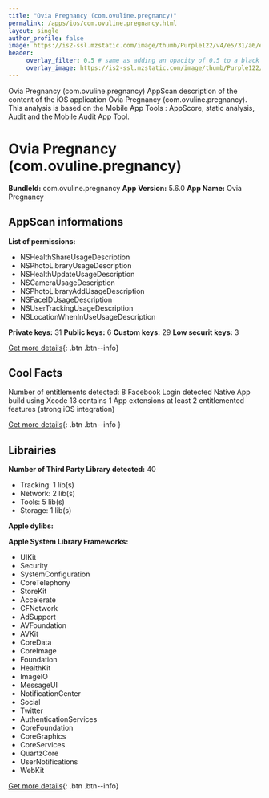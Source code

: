 ```yaml
---
title: "Ovia Pregnancy (com.ovuline.pregnancy)"
permalink: /apps/ios/com.ovuline.pregnancy.html
layout: single
author_profile: false
image: https://is2-ssl.mzstatic.com/image/thumb/Purple122/v4/e5/31/a6/e531a6b4-313f-fd10-7821-cae7329276dc/AppIcon-1x_U007emarketing-0-6-0-85-220.png/512x512bb.jpg
header: 
     overlay_filter: 0.5 # same as adding an opacity of 0.5 to a black background
     overlay_image: https://is2-ssl.mzstatic.com/image/thumb/Purple122/v4/e5/31/a6/e531a6b4-313f-fd10-7821-cae7329276dc/AppIcon-1x_U007emarketing-0-6-0-85-220.png/512x512bb.jpg
---
```

Ovia Pregnancy (com.ovuline.pregnancy) AppScan description of the content of the iOS application Ovia Pregnancy (com.ovuline.pregnancy). This analysis is based on the Mobile App Tools : AppScore, static analysis, Audit and the Mobile Audit App Tool.

# Ovia Pregnancy (com.ovuline.pregnancy)

**BundleId:** com.ovuline.pregnancy
**App Version:** 5.6.0
**App Name:** Ovia Pregnancy


## AppScan informations 

**List of permissions:** 
- NSHealthShareUsageDescription
- NSPhotoLibraryUsageDescription
- NSHealthUpdateUsageDescription
- NSCameraUsageDescription
- NSPhotoLibraryAddUsageDescription
- NSFaceIDUsageDescription
- NSUserTrackingUsageDescription
- NSLocationWhenInUseUsageDescription
  
  
**Private keys:** 31
**Public keys:** 6
**Custom keys:** 29
**Low securit keys:** 3
  
[Get more details](/pricing.html){: .btn .btn--info}

## Cool Facts

Number of entitlements detected: 8
Facebook Login detected
Native App
build using Xcode 13
contains 1 App extensions
at least 2 entitlemented features (strong iOS integration)
  
[Get more details](/pricing.html){: .btn .btn--info }

## Librairies 
**Number of Third Party Library detected:** 40
- Tracking: 1 lib(s)
- Network: 2 lib(s)
- Tools: 5 lib(s)
- Storage: 1 lib(s)


**Apple dylibs:**


**Apple System Library Frameworks:**
- UIKit
- Security
- SystemConfiguration
- CoreTelephony
- StoreKit
- Accelerate
- CFNetwork
- AdSupport
- AVFoundation
- AVKit
- CoreData
- CoreImage
- Foundation
- HealthKit
- ImageIO
- MessageUI
- NotificationCenter
- Social
- Twitter
- AuthenticationServices
- CoreFoundation
- CoreGraphics
- CoreServices
- QuartzCore
- UserNotifications
- WebKit


  
[Get more details](/pricing.html){: .btn .btn--info}

